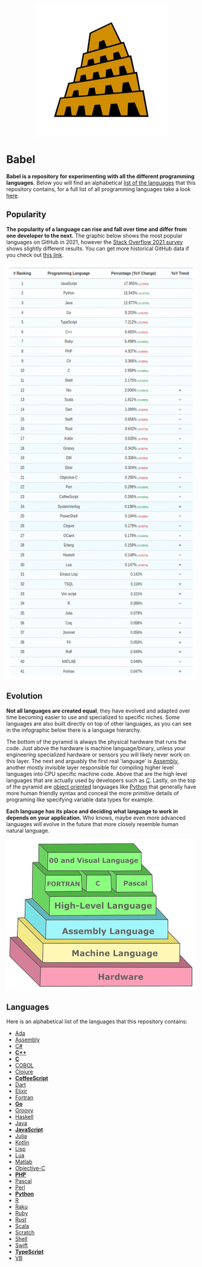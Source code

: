 <p align="center"><img width="350" height="350" src="https://github.com/jgphilpott/babel/blob/main/icon.png"></p>

# Babel

**Babel is a repository for experimenting with all the different programming languages.** Below you will find an alphabetical [list of the languages](https://github.com/jgphilpott/babel#languages) that this repository contains, for a full list of all programming languages take a look [here](https://en.wikipedia.org/wiki/List_of_programming_languages).

## Popularity

**The popularity of a language can rise and fall over time and differ from one developer to the next.** The graphic below shows the most popular languages on GitHub in 2021, however the [Stack Overflow 2021 survey](https://insights.stackoverflow.com/survey/2021#most-popular-technologies-language) shows slightly different results. You can get more historical GitHub data if you check out [this link](https://madnight.github.io/githut/#/pull_requests).

<p align="center"><img width="550" height="1100" src="https://github.com/jgphilpott/babel/blob/main/stats.png"></p>

## Evolution

**Not all languages are created equal**, they have evolved and adapted over time becoming easier to use and specialized to specific niches. Some languages are also built directly on top of other languages, as you can see in the infographic below there is a language hierarchy.

The bottom of the pyramid is always the physical hardware that runs the code. Just above the hardware is machine language/binary, unless your engineering specialized hardware or sensors you will likely never work on this layer. The next and arguably the first real 'language' is [Assembly](https://github.com/jgphilpott/babel/blob/main/Assembly/README.md), another mostly invisible layer responsible for compiling higher level languages into CPU specific machine code. Above that are the high level languages that are actually used by developers such as [C](https://github.com/jgphilpott/babel/blob/main/C/README.md). Lastly, on the top of the pyramid are [object oriented](https://en.wikipedia.org/wiki/Object-oriented_programming) languages like [Python](https://github.com/jgphilpott/babel/blob/main/Python/README.md) that generally have more human friendly syntax and conceal the more primitive details of programing like specifying variable data types for example.

**Each language has its place and deciding what language to work in depends on your application.** Who knows, maybe even more advanced languages will evolve in the future that more closely resemble human natural language.

<p align="center"><img width="500" height="400" src="https://github.com/jgphilpott/babel/blob/main/hierarchy.png"></p>

## Languages

Here is an alphabetical list of the languages that this repository contains:

 - [Ada](https://github.com/jgphilpott/babel/blob/main/Ada/README.md)
 - [Assembly](https://github.com/jgphilpott/babel/blob/main/Assembly/README.md)
 - [C#](https://github.com/jgphilpott/babel/blob/main/C%23/README.md)
 - **[C++](https://github.com/jgphilpott/babel/blob/main/C%2B%2B/README.md)**
 - **[C](https://github.com/jgphilpott/babel/blob/main/C/README.md)**
 - [COBOL](https://github.com/jgphilpott/babel/blob/main/COBOL/README.md)
 - [Clojure](https://github.com/jgphilpott/babel/blob/main/Clojure/README.md)
 - **[CoffeeScript](https://github.com/jgphilpott/babel/blob/main/CoffeeScript/README.md)**
 - [Dart](https://github.com/jgphilpott/babel/blob/main/Dart/README.md)
 - [Elixir](https://github.com/jgphilpott/babel/blob/main/Elixir/README.md)
 - [Fortran](https://github.com/jgphilpott/babel/blob/main/Fortran/README.md)
 - **[Go](https://github.com/jgphilpott/babel/blob/main/Go/README.md)**
 - [Groovy](https://github.com/jgphilpott/babel/blob/main/Groovy/README.md)
 - [Haskell](https://github.com/jgphilpott/babel/blob/main/Haskell/README.md)
 - [Java](https://github.com/jgphilpott/babel/blob/main/Java/README.md)
 - **[JavaScript](https://github.com/jgphilpott/babel/blob/main/JavaScript/README.md)**
 - [Julia](https://github.com/jgphilpott/babel/blob/main/Julia/README.md)
 - [Kotlin](https://github.com/jgphilpott/babel/blob/main/Kotlin/README.md)
 - [Lisp](https://github.com/jgphilpott/babel/blob/main/Lisp/README.md)
 - [Lua](https://github.com/jgphilpott/babel/blob/main/Lua/README.md)
 - [Matlab](https://github.com/jgphilpott/babel/blob/main/Matlab/README.md)
 - [Objective-C](https://github.com/jgphilpott/babel/blob/main/Objective-C/README.md)
 - **[PHP](https://github.com/jgphilpott/babel/blob/main/PHP/README.md)**
 - [Pascal](https://github.com/jgphilpott/babel/blob/main/Pascal/README.md)
 - [Perl](https://github.com/jgphilpott/babel/blob/main/Perl/README.md)
 - **[Python](https://github.com/jgphilpott/babel/blob/main/Python/README.md)**
 - [R](https://github.com/jgphilpott/babel/blob/main/R/README.md)
 - [Raku](https://github.com/jgphilpott/babel/blob/main/Raku/README.md)
 - [Ruby](https://github.com/jgphilpott/babel/blob/main/Ruby/README.md)
 - [Rust](https://github.com/jgphilpott/babel/blob/main/Rust/README.md)
 - [Scala](https://github.com/jgphilpott/babel/blob/main/Scala/README.md)
 - [Scratch](https://github.com/jgphilpott/babel/blob/main/Scratch/README.md)
 - [Shell](https://github.com/jgphilpott/babel/blob/main/Shell/README.md)
 - [Swift](https://github.com/jgphilpott/babel/blob/main/Swift/README.md)
 - **[TypeScript](https://github.com/jgphilpott/babel/blob/main/TypeScript/README.md)**
 - [VB](https://github.com/jgphilpott/babel/blob/main/VB/README.md)

